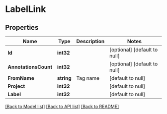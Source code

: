 # LabelLink

## Properties
Name | Type | Description | Notes
------------ | ------------- | ------------- | -------------
**Id** | **int32** |  | [optional] [default to null]
**AnnotationsCount** | **int32** |  | [optional] [default to null]
**FromName** | **string** | Tag name | [default to null]
**Project** | **int32** |  | [default to null]
**Label** | **int32** |  | [default to null]

[[Back to Model list]](../README.md#documentation-for-models) [[Back to API list]](../README.md#documentation-for-api-endpoints) [[Back to README]](../README.md)


